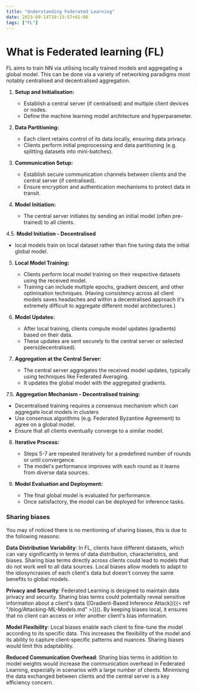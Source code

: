 ```yaml
---
title: "Understanding Federated Learning"
date: 2023-09-14T10:15:57+01:00
tags: ["FL"]
---
```


# What is Federated learning (FL)

FL aims to train NN via utilising locally trained models and aggregating a global model. This can be done via a variety of networking paradigms most notably centralised and decentralised aggregation.

1. **Setup and Initialisation:**

   - Establish a central server (if centralised) and multiple client devices or nodes.
   - Define the machine learning model architecture and hyperparameter.

2. **Data Partitioning:**

   - Each client retains control of its data locally, ensuring data privacy.
   - Clients perform initial preprocessing and data partitioning (e.g. splitting datasets into mini-batches).

3. **Communication Setup:**

   - Establish secure communication channels between clients and the central server (if centralised).
   - Ensure encryption and authentication mechanisms to protect data in transit.

4. **Model Initiation:**

   - The central server initiates by sending an initial model (often pre-trained) to all clients.

4.5. **Model Initiation - Decentralised**

- local models train on local dataset rather than fine tuning data the initial global model.

5. **Local Model Training:**

   - Clients perform local model training on their respective datasets using the received model.
   - Training can include multiple epochs, gradient descent, and other optimisation techniques. (Having consistency across all client models saves headaches and within a decentralised approach it's extremely difficult to aggregate different model architectures.)

6. **Model Updates:**

   - After local training, clients compute model updates (gradients) based on their data.
   - These updates are sent securely to the central server or selected peers(decentralised).

7. **Aggregation at the Central Server:**

   - The central server aggregates the received model updates, typically using techniques like Federated Averaging.
   - It updates the global model with the aggregated gradients.

7.5. **Aggregation Mechanism - Decentralised training:**

- Decentralised training requires a consensus mechanism which can aggregate local models in clusters
- Use consensus algorithms (e.g. Federated Byzantine Agreement) to agree on a global model.
- Ensure that all clients eventually converge to a similar model.

8. **Iterative Process:**

   - Steps 5-7 are repeated iteratively for a predefined number of rounds or until convergence.
   - The model's performance improves with each round as it learns from diverse data sources.

9. **Model Evaluation and Deployment:**

   - The final global model is evaluated for performance.
   - Once satisfactory, the model can be deployed for inference tasks.

### Sharing biases

You may of noticed there is no mentioning of sharing biases, this is due to the following reasons:

**Data Distribution Variability**: In FL, clients have different datasets, which can vary significantly in terms of data distribution, characteristics, and biases. Sharing bias terms directly across clients could lead to models that do not work well to all data sources. Local biases allow models to adapt to the idiosyncrasies of each client's data but doesn't convey the same benefits to global models.

**Privacy and Security**: Federated Learning is designed to maintain data privacy and security. Sharing bias terms could potentially reveal sensitive information about a client's data ([Gradient-Based Inference Attack]({{< ref "/blog/Attacking-ML-Models.md" >}})). By keeping biases local, it ensures that no client can access or infer another client's bias information.

**Model Flexibility**: Local biases enable each client to fine-tune the model according to its specific data. This increases the flexibility of the model and its ability to capture client-specific patterns and nuances. Sharing biases would limit this adaptability.

**Reduced Communication Overhead**: Sharing bias terms in addition to model weights would increase the communication overhead in Federated Learning, especially in scenarios with a large number of clients. Minimising the data exchanged between clients and the central server is a key efficiency concern.
